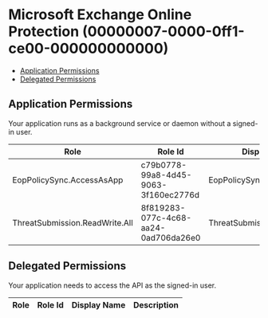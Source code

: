 # Microsoft Exchange Online Protection (00000007-0000-0ff1-ce00-000000000000)
- [Application Permissions](#application-permissions)
- [Delegated Permissions](#delegated-permissions)

## Application Permissions
Your application runs as a background service or daemon without a signed-in user.

| Role | Role Id | Display Name | Description |
|---|---|---|---|
| EopPolicySync.AccessAsApp | c79b0778-99a8-4d45-9063-3f160ec2776d | EopPolicySync.AccessAsApp | Scope to allow FirstParty APPS to make PolicySync calls |
| ThreatSubmission.ReadWrite.All | 8f819283-077c-4c68-aa24-0ad706da26e0 | ThreatSubmission.ReadWrite.All | ThreatSubmission.ReadWrite.All |

## Delegated Permissions
Your application needs to access the API as the signed-in user. 

| Role | Role Id | Display Name | Description |
|---|---|---|---|


